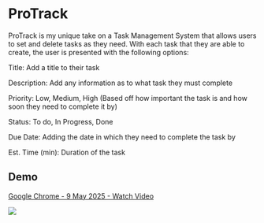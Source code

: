 # ProTrack

ProTrack is my unique take on a Task Management System that allows users to set and delete tasks as they need. With each task that they are able to create, the user is presented with the following options:

Title: Add a title to their task

Description: Add any information as to what task they must complete 

Priority: Low, Medium, High (Based off how important the task is and how soon
they need to complete it by)

Status: To do, In Progress, Done

Due Date: Adding the date in which they need to complete the task by

Est. Time (min): Duration of the task



## Demo

<div>
    <a href="https://www.loom.com/share/9d5ae6a7e7474d6c89570b51af1ae838">
      <p>Google Chrome - 9 May 2025 - Watch Video</p>
    </a>
    <a href="https://www.loom.com/share/9d5ae6a7e7474d6c89570b51af1ae838">
      <img style="max-width:500px;" src="https://cdn.loom.com/sessions/thumbnails/9d5ae6a7e7474d6c89570b51af1ae838-e09fd0ce66f59e8f-full-play.gif">
    </a>
  </div>
